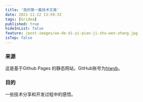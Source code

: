 ```yaml
---
title: '我的第一篇技术文章'
date: 2021-11-22 13:59:33
tags: [Gridea]
published: true
hideInList: false
feature: /post-images/wo-de-di-yi-pian-ji-zhu-wen-zhang.jpg
isTop: false
---
```

### 来源

这是基于Github Pages 的静态网站，GitHub账号为[hiwyb](https://github.com/hiwyb)。


### 目的

一些技术分享和开发过程中的感悟。